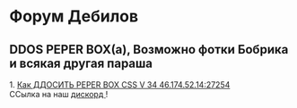 <DOCTYPE html>
<html>
<head>
<title> UH</title>
</head>
<body>
          <h1> Форум Дебилов </h1>
      <h2>DDOS PEPER BOX(а), Возможно фотки Бобрика и всякая другая параша </h2>
1. <a href= "https://phobos213.github.io/">Как ДДОСИТЬ PEPER BOX CSS V 34 46.174.52.14:27254</a> </br>
ССылка на наш <a href= "https://discordapp.com/invite/djhDbcS"> дискорд </a>!           
</body>
</html>
